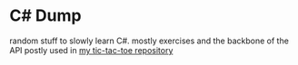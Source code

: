 # C# Dump
random stuff to slowly learn C#.
mostly exercises and the backbone of the API postly used in [my tic-tac-toe repository](https://github.com/danmvas/tictactoe)
